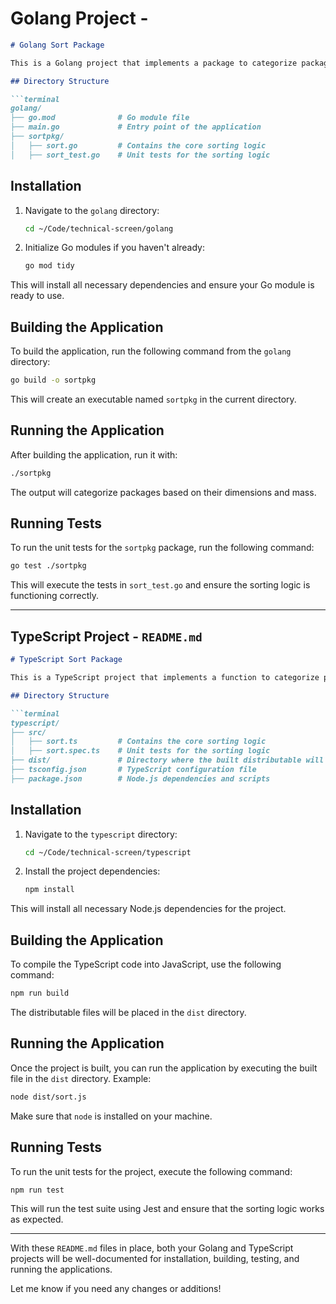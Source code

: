 
# Golang Project -

```markdown
# Golang Sort Package

This is a Golang project that implements a package to categorize packages as `STANDARD`, `SPECIAL`, or `REJECTED` based on their volume and mass.

## Directory Structure

```terminal
golang/
├── go.mod              # Go module file
├── main.go             # Entry point of the application
├── sortpkg/
│   ├── sort.go         # Contains the core sorting logic
│   ├── sort_test.go    # Unit tests for the sorting logic
```

## Installation

1. Navigate to the `golang` directory:
   ```bash
   cd ~/Code/technical-screen/golang
   ```

2. Initialize Go modules if you haven't already:
   ```bash
   go mod tidy
   ```

This will install all necessary dependencies and ensure your Go module is ready to use.

## Building the Application

To build the application, run the following command from the `golang` directory:

```bash
go build -o sortpkg
```

This will create an executable named `sortpkg` in the current directory.

## Running the Application

After building the application, run it with:

```bash
./sortpkg
```

The output will categorize packages based on their dimensions and mass.

## Running Tests

To run the unit tests for the `sortpkg` package, run the following command:

```bash
go test ./sortpkg
```

This will execute the tests in `sort_test.go` and ensure the sorting logic is functioning correctly.

---

## TypeScript Project - `README.md`

```markdown
# TypeScript Sort Package

This is a TypeScript project that implements a function to categorize packages as `STANDARD`, `SPECIAL`, or `REJECTED` based on their volume and mass.

## Directory Structure

```terminal
typescript/
├── src/
│   ├── sort.ts         # Contains the core sorting logic
│   ├── sort.spec.ts    # Unit tests for the sorting logic
├── dist/               # Directory where the built distributable will be placed
├── tsconfig.json       # TypeScript configuration file
├── package.json        # Node.js dependencies and scripts
```

## Installation

1. Navigate to the `typescript` directory:
   ```bash
   cd ~/Code/technical-screen/typescript
   ```

2. Install the project dependencies:
   ```bash
   npm install
   ```

This will install all necessary Node.js dependencies for the project.

## Building the Application

To compile the TypeScript code into JavaScript, use the following command:

```bash
npm run build
```

The distributable files will be placed in the `dist` directory.

## Running the Application

Once the project is built, you can run the application by executing the built file in the `dist` directory. Example:

```bash
node dist/sort.js
```

Make sure that `node` is installed on your machine.

## Running Tests

To run the unit tests for the project, execute the following command:

```bash
npm run test
```

This will run the test suite using Jest and ensure that the sorting logic works as expected.

---

With these `README.md` files in place, both your Golang and TypeScript projects will be well-documented for installation, building, testing, and running the applications.

Let me know if you need any changes or additions!